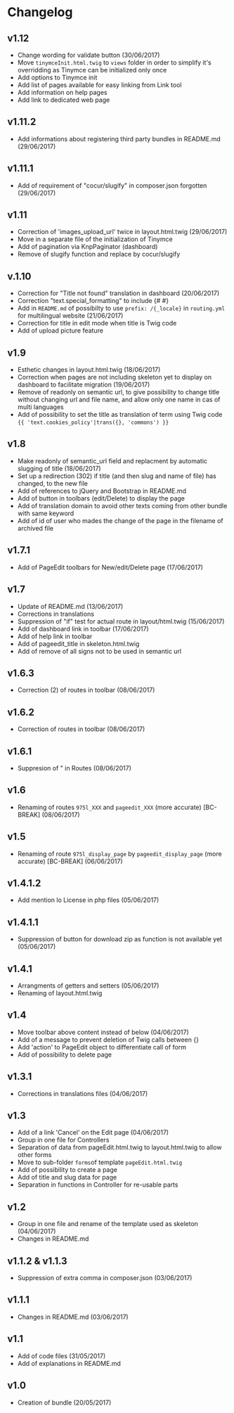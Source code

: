 # Changelog

v1.12
-----
- Change wording for validate button (30/06/2017)
- Move `tinymceInit.html.twig` to `views` folder in order to simplify it's overridding as Tinymce can be initialized only once
- Add options to Tinymce init
- Add list of pages available for easy linking from Link tool
- Add information on help pages
- Add link to dedicated web page

v1.11.2
-------
- Add informations about registering third party bundles in README.md (29/06/2017)

v1.11.1
-------
- Add of requirement of "cocur/slugify" in composer.json forgotten (29/06/2017)

v1.11
-----
- Correction of 'images_upload_url' twice in layout.html.twig (29/06/2017)
- Move in a separate file of the initialization of Tinymce
- Add of pagination via KnpPaginator (dashboard)
- Remove of slugify function and replace by cocur/slugify

v.1.10
------
- Correction for "Title not found" translation in dashboard (20/06/2017)
- Correction "text.special_formatting" to include {# #}
- Add in `README.md` of possibilty to use `prefix: /{_locale}` in `routing.yml` for multilingual website (21/06/2017)
- Correction for title in edit mode when title is Twig code
- Add of upload picture feature

v1.9
----
- Esthetic changes in layout.html.twig (18/06/2017)
- Correction when pages are not including skeleton yet to display on dashboard to facilitate migration (19/06/2017)
- Remove of readonly on semantic url, to give possibility to change title without changing url and file name, and allow only one name in cas of multi languages
- Add of possibility to set the title as translation of term using Twig code `{{ 'text.cookies_policy'|trans({}, 'commons') }}`

v1.8
----
- Make readonly of semantic_url field and replacment by automatic slugging of title (18/06/2017)
- Set up a redirection (302) if title (and then slug and name of file) has changed, to the new file
- Add of references to jQuery and Bootstrap in README.md
- Add of button in toolbars (edit/Delete) to display the page
- Add of translation domain to avoid other texts coming from other bundle with same keyword
- Add of id of user who mades the change of the page in the filename of archived file

v1.7.1
------
- Add of PageEdit toolbars for New/edit/Delete page (17/06/2017)

v1.7
----
- Update of README.md (13/06/2017)
- Corrections in translations
- Suppression of "if" test for actual route in layout/html.twig (15/06/2017)
- Add of dashboard link in toolbar (17/06/2017)
- Add of help link in toolbar
- Add of pageedit_title in skeleton.html.twig
- Add of remove of all signs not to be used in semantic url

v1.6.3
------
- Correction (2) of routes in toolbar (08/06/2017)

v1.6.2
------
- Correction of routes in toolbar (08/06/2017)

v1.6.1
------
- Suppresion of " in Routes (08/06/2017)

v1.6
----
- Renaming of routes `975l_XXX` and `pageedit_XXX` (more accurate) [BC-BREAK] (08/06/2017)

v1.5
----
- Renaming of route `975l_display_page` by `pageedit_display_page` (more accurate) [BC-BREAK] (06/06/2017)

v1.4.1.2
--------
- Add mention lo License in php files (05/06/2017)

v1.4.1.1
--------
- Suppression of button for download zip as function is not available yet (05/06/2017)

v1.4.1
------
- Arrangments of getters and setters (05/06/2017)
- Renaming of layout.html.twig

v1.4
----
- Move toolbar above content instead of below (04/06/2017)
- Add of a message to prevent deletion of Twig calls between {}
- Add 'action' to PageEdit object to differentiate call of form
- Add of possibility to delete page

v1.3.1
------
- Corrections in translations files (04/06/2017)

v1.3
----
- Add of a link 'Cancel' on the Edit page (04/06/2017)
- Group in one file for Controllers
- Separation of data from pageEdit.html.twig to layout.html.twig to allow other forms
- Move to sub-folder `forms`of template `pageEdit.html.twig`
- Add of possibility to create a page
- Add of title and slug data for page
- Separation in functions in Controller for re-usable parts

v1.2
----
- Group in one file and rename of the template used as skeleton (04/06/2017)
- Changes in README.md

v1.1.2 & v1.1.3
---------------
- Suppression of extra comma in composer.json (03/06/2017)

v1.1.1
------
- Changes in README.md (03/06/2017)

v1.1
----
- Add of code files (31/05/2017)
- Add of explanations in README.md

v1.0
----
- Creation of bundle (20/05/2017)